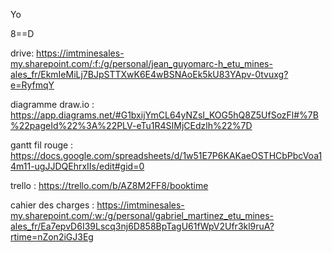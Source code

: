 Yo

8==D

drive: https://imtminesales-my.sharepoint.com/:f:/g/personal/jean_guyomarc-h_etu_mines-ales_fr/EkmIeMiLj7BJpSTTXwK6E4wBSNAoEk5kU83YApv-0tvuxg?e=RyfmqY

diagramme draw.io : https://app.diagrams.net/#G1bxijYmCL64yNZsI_KOG5hQ8Z5UfSozFl#%7B%22pageId%22%3A%22PLV-eTu1R4SIMjCEdzlh%22%7D

gantt fil rouge : https://docs.google.com/spreadsheets/d/1w51E7P6KAKaeOSTHCbPbcVoa14m11-ugJJDQEhrxIIs/edit#gid=0

trello : https://trello.com/b/AZ8M2FF8/booktime

cahier des charges : https://imtminesales-my.sharepoint.com/:w:/g/personal/gabriel_martinez_etu_mines-ales_fr/Ea7epvD6I39Lscq3nj6D858BpTagU61fWpV2Ufr3kl9ruA?rtime=nZon2iGJ3Eg




